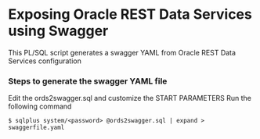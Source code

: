 # Exposing Oracle REST Data Services using Swagger

This PL/SQL script generates a swagger YAML from Oracle REST Data Services configuration

### Steps to generate the swagger YAML file

Edit the ords2swagger.sql and customize the START PARAMETERS
Run the following command

	$ sqlplus system/<password> @ords2swagger.sql | expand > swaggerfile.yaml


